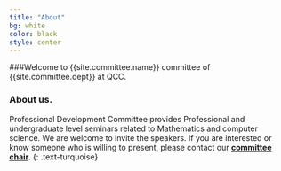 ```yaml
---
title: "About"
bg: white
color: black
style: center
---
```

<span class="text-turquoise">

###Welcome to {{site.committee.name}} committee of <br><a src="{{site.comittee.departurl}}">{{site.committee.dept}}</a> at QCC.

<span class="fa-stack subtlecircle" style="font-size:100px; background:rgba(255,166,0,0.1)">
  <i class="fa fa-circle fa-stack-2x text-white"></i>
  <i class="fa fa-question fa-stack-1x text-orange"></i>
</span>

### About us.

Professional Development Committee provides Professional and undergraduate level seminars related to Mathematics and computer science. We are welcome to invite the speakers. If you are interested or know someone who is willing to present, please contact our [**committee chair**]({{site.committee.contactchair}}).
{: .text-turquoise}
</span>

<!--
<span id="forkongithub">
  <a href="{{ site.source_link }}" class="bg-blue">
    Fork me on GitHub
  </a>
</span>
-->

